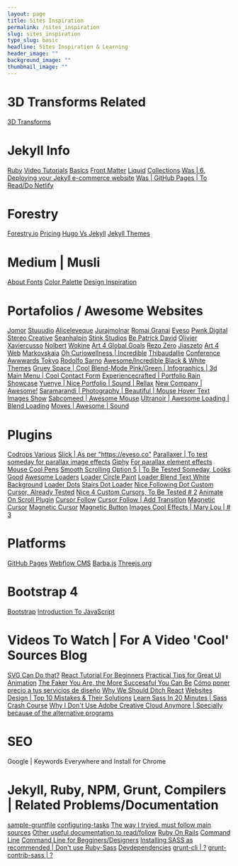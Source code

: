 ```yaml
---
layout: page
title: Sites Inspiration
permalink: /sites_inspiration
slug: sites_inspiration
type_slug: basic
headline: Sites Inspiration & Learning
header_image: ""
background_image: ""
thumbnail_image: ""
---
```


<h1>3D Transforms Related</h1>
<a href="https://3dtransforms.desandro.com/perspective" rel="ugc">3D Transforms</a>

<h1>Jekyll Info</h1>
<a href="https://jekyllrb.com/docs/ruby-101/" rel="ugc">Ruby</a>
<a href="https://jekyllrb.com/tutorials/video-walkthroughs/" rel="ugc">Video Tutorials</a>
<a href="https://www.awesomeincu.com/tutorials/jekyll-basics/" rel="ugc">Basics</a>
<a href="https://jekyllrb.com/docs/configuration/front-matter-defaults/" rel="ugc">Front Matter</a>
<a href="https://jekyllrb.com/docs/liquid/" rel="ugc">Liquid</a>
<a href="https://jekyllrb.com/docs/collections/" rel="ugc">Collections</a>
<a href="https://snipcart.com/blog/jekyll-ecommerce-tutorial" rel="ugc">Was | 6. Deploying your Jekyll e-commerce website</a>
<a href="https://jekyllrb.com/docs/deployment/third-party/" rel="ugc">Was | GitHub Pages | To Read/Do Netlify</a>

<h1>Forestry</h1>
<a href="https://forestry.io/" rel="ugc">Forestry.io</a>
<a href="https://forestry.io/pricing/" rel="ugc">Pricing</a>
<a href="https://forestry.io/blog/hugo-and-jekyll-compared/" rel="ugc">Hugo Vs Jekyll</a>
<a href="https://jekyllthemes.io/free" rel="ugc">Jekyll Themes</a>

<h1>Medium | Musli</h1>
<a href="https://medium.muz.li/discovering-font-personality-5-font-psychology-insights-that-will-improve-your-ux-design-fd4eb3ae8413" rel="ugc">About Fonts</a>
<a href="https://colors.muz.li/color-palette-generator/b37400" rel="ugc">Color Palette</a>
<a href="https://search.muz.li/?utm_source=Muzli_medium&utm_medium=muzli_medium_banner&utm_campaign=search_banner_yellow" rel="ugc">Design Inspiration</a>

<h1>Portafolios / Awesome Websites</h1>
<a href="https://www.jomor.design/work" rel="ugc">Jomor</a>
<a href="https://stuuudio.co/" rel="ugc">Stuuudio</a>
<a href="https://aliceleveque.com/" rel="ugc">Aliceleveque</a>
<a href="https://jurajmolnar.com/" rel="ugc">Jurajmolnar</a>
<a href="http://romaingranai.be/" rel="ugc">Romai Granai</a>
<a href="https://eyeso.co/pricing-licensing" rel="ugc">Eyeso</a>
<a href="https://www.pwnkdigital.com/work/" rel="ugc">Pwnk Digital</a>
<a href="https://stereocreative.com/" rel="ugc">Stereo Creative</a>
<a href="http://seanhalpin.io/" rel="ugc">Seanhalpin</a>
<a href="https://www.stinkstudios.com/" rel="ugc">Stink Studios</a>
<a href="https://bepatrickdavid.com/" rel="ugc">Be Patrick David</a>
<a href="https://www.olivier-guilleux.com/" rel="ugc">Olivier</a>
<a href="https://xaviercusso.com/#/" rel="ugc">Xaviercusso</a>
<a href="http://nolbert.com/" rel="ugc">Nolbert</a>
<a href="https://www.wokine.com/" rel="ugc">Wokine</a>
<a href="https://art4globalgoals.com/en" rel="ugc">Art 4 Global Goals</a>
<a href="https://www.rezo-zero.com/" rel="ugc">Rezo Zero</a>
<a href="http://jiaszeto.com/" rel="ugc">Jiaszeto</a>
<a href="http://ss.art4web.co/" rel="ugc">Art 4 Web</a>
<a href="http://markovskaia.ru/" rel="ugc">Markovskaia</a>
<a href="https://oh.curiowellness.com/" rel="ugc">Oh Curiowellness | Incredible</a>
<a href="http://www.thibaudallie.com/" rel="ugc">Thibaudallie</a>
<a href="https://conference.awwwards.com/tokyo/" rel="ugc">Conference Awwwards Tokyo</a>
<a href="https://www.rodolfosarno.com/" rel="ugc">Rodolfo Sarno</a>
<a href="https://penumbra.edge-themes.com/landing-page" rel="ugc">Awesome/Incredible Black & White Themes</a>
<a href="https://gruev.space/contacts#for-work" rel="ugc">Gruev Space | Cool Blend-Mode Pink/Green | Infographics | 3d Main Menu | Cool Contact Form</a>
<a href="https://experiencecrafted.com/" rel="ugc">Experiencecrafted | Portfolio Rain Showcase</a>
<a href="https://yuenye.com/profile/" rel="ugc">Yuenye | Nice Portfolio | Sound | Rellax</a>
<a href="https://www.new.company/" rel="ugc">New Company | Awesome!</a>
<a href="http://www.saramarandi.com/" rel="ugc">Saramarandi | Photography | Beautiful | Mouse Hover Text Images Show</a>
<a href="https://sabcomeed.com/" rel="ugc">Sabcomeed | Awesome Mouse</a>
<a href="https://www.ultranoir.com/en/" rel="ugc">Ultranoir | Awesome Loading | Blend Loading</a>
<a href="https://moves.basicagency.com/" rel="ugc">Moves | Awesome | Sound</a>
<!--
<a href="..." rel="ugc"></a>
<a href="..." rel="ugc"></a>
<a href="..." rel="ugc"></a>
-->

<h1>Plugins</h1>
<a href="https://tympanus.net/codrops/category/tutorials/" rel="ugc">Codrops Various</a>
<a href="https://kenwheeler.github.io/slick/" rel="ugc">Slick | As per "https://eyeso.co"</a>
<a href="http://digitalzoomstudio.net/previews/parallaxer/" rel="ugc">Parallaxer | To test someday for parallax image effects</a>
<a href="https://giphy.com/gifs/perfect-loops-2dnGHOAQt1tIziib5X" rel="ugc">Giphy</a>
<a href="https://dixonandmoe.com/rellax/" rel="ugc">For parallax element effects</a>
<a href="https://greensock.com/forums/topic/15210-easing-to-y-position-set-on-mousemove/" rel="ugc">Mouse Cool Pens</a>
<a href="https://www.cssscript.com/demo/inertial-parallax-scroll-luxy/" rel="ugc">Smooth Scrolling Option 5 | To Be Tested Someday, Looks Good</a>
<a href="https://medium.muz.li/top-30-most-captivating-preloaders-for-your-website-95ed1beff99d" rel="ugc">Awesome Loaders</a>
<a href="https://codepen.io/jackrugile/pen/ejsbf" rel="ugc">Loader Circle Paint</a>
<a href="https://codepen.io/MathieuRichard/pen/LrHeD" rel="ugc">Loader Blend Text White Background</a>
<a href="https://codepen.io/WhiteWolfWizard/pen/vorqj" rel="ugc">Loader Dots</a>
<a href="codepen.io/ispal/pen/mVaaJe" rel="ugc">Stairs Dot Loader</a>
<a href="https://www.jqueryscript.net/other/Custom-Cursor-jQuery-CSS3.html" rel="ugc">Nice Following Dot Custom Cursor, Already Tested</a>
<a href="https://creativesfeed.com/custom-cursor-styling/" rel="ugc">Nice 4 Custom Cursors, To Be Tested # 2</a>
<a href="http://scrollme.nckprsn.com/" rel="ugc">Animate On Scroll Plugin</a>
<a href="https://codepen.io/Omarzikry/pen/vYBbNqx?&page=1" rel="ugc">Cursor Follow</a>
<a href="https://codepen.io/simon-jaeger/pen/OJLpJZN?page=4" rel="ugc">Cursor Follow | Add Transition</a>
<a href="https://codepen.io/ReGGae/pen/OavayV" rel="ugc">Magnetic Cursor</a>
<a href="https://rioukevin.gitlab.io/magnetic_cursor/" rel="ugc">Magnetic Cursor</a>
<a href="https://codepen.io/mikewagz/pen/VWKemL" rel="ugc">Magnetic Button</a>
<a href="https://tympanus.net/codrops/2019/07/23/smooth-scrolling-image-effects/" rel="ugc">Images Cool Effects | Mary Lou | # 3</a>

<h1>Platforms</h1>
<a href="https://www.youtube.com/watch?v=2MsN8gpT6jY" rel="ugc">GitHub Pages</a>
<a href="https://webflow.com/cms" rel="ugc">Webflow CMS</a>
<a href="https://barba.js.org/" rel="ugc">Barba.js</a>
<a href="https://threejs.org/" rel="ugc">Threejs.org</a>

<h1>Bootstrap 4</h1>
<a href="https://mdbootstrap.com/education/bootstrap/" rel="ugc">Bootstrap</a>
<a href="https://mdbootstrap.com/education/javascript/chapter-1-lesson-1/" rel="ugc">Introduction To JavaScript</a>

<h1>Videos To Watch | For A Video 'Cool' Sources Blog</h1>
<a href="youtube.com/watch?v=dv2TvTXQ4FQ" rel="ugc">SVG Can Do that?</a>
<a href="http://youtube.com/watch?v=dGcsHMXbSOA" rel="ugc">React Tutorial For Beginners</a>
<a href="https://www.youtube.com/watch?v=LmXVxkWjLT8&list=LL4KC8qzHaqFuW7XvQ0fMB2A&index=2&t=1148s" rel="ugc">Practical Tips for Great UI Animation</a>
<a href="https://www.youtube.com/watch?v=bEg5ySTUGxE" rel="ugc">The Faker You Are, the More Successful You Can Be</a>
<a href="https://www.youtube.com/watch?v=RKXZ7t_RiOE" rel="ugc">Cómo poner precio a tus servicios de diseño</a>
<a href="https://www.youtube.com/watch?v=iRo18pUs61Q" rel="ugc">Why We Should Ditch React</a>
<a href="https://www.youtube.com/watch?v=0HzOqyiV3f8" rel="ugc">Websites Design | Top 10 Mistakes & Their Solutions</a>
<a href="https://www.youtube.com/watch?v=Zz6eOVaaelI" rel="ugc">Learn Sass In 20 Minutes | Sass Crash Course</a>
<a href="https://www.youtube.com/watch?v=J7sVJChzMOQ" rel="ugc">Why I Don't Use Adobe Creative Cloud Anymore | Specially because of the alternative programs</a>

<h1>SEO</h1>
<p>Google | Keywords Everywhere and Install for Chrome</p>

<h1>Jekyll, Ruby, NPM, Grunt, Compilers | Related Problems/Documentation</h1>
<a href="https://gruntjs.com/sample-gruntfile" rel="ugc">sample-gruntfile</a>
<a href="https://gruntjs.com/configuring-tasks" rel="ugc">configuring-tasks</a>
<a href="http://o.zasadnyy.com/blog/optimized-jekyll-site-with-grunt/" rel="ugc">The way I tryied, must follow main sources</a>
<a href="http://mrloh.se/2015/06/serving-jekyll-with-grunt/#kudo" rel="ugc">Other useful documentation to read/follow</a>
<a href="http://beginrescueend.com/" rel="ugc">Ruby On Rails</a>
<a href="https://en.wikipedia.org/wiki/Command-line_interface" rel="ugc">Command Line</a>
<a href="http://wiseheartdesign.com/articles/2010/11/12/the-designers-guide-to-the-osx-command-prompt/" rel="ugc">Command Line for Begginers/Designers</a>
<a href="https://sass-lang.com/install" rel="ugc">Installing SASS as recommended | Don't use Ruby-Sass</a>
<a href="https://docs.npmjs.com/files/package.json#devdependencies" rel="ugc">Devdependencies</a>
<a href="https://github.com/gruntjs/grunt-cli/blob/master/bin/grunt" rel="ugc">grunt-cli | ?</a>
<a href="https://github.com/gruntjs/grunt-contrib-sass" rel="ugc">grunt-contrib-sass | ?</a>